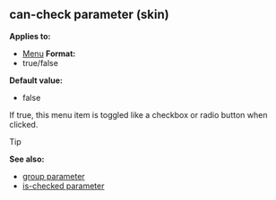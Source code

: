 ## can-check parameter (skin)


**Applies to:**
+   [Menu](/ref/skin/control/menu.md) 
**Format:**
+   true/false

**Default value:**
+   false


If true, this menu item is toggled like a checkbox or radio
button when clicked.

> [!TIP] 
> **See also:**
> +   [group parameter](/ref/skin/param/group.md) 
> +   [is-checked parameter](/ref/skin/param/is-checked.md) 